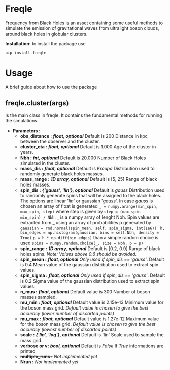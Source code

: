 # Freqle
Frequency from Black Holes is an asset containing some useful methods to simulate the emission of gravitational waves from ultralight boson clouds, around black holes in globular clusters.

**Installation:**
to install the package use

`pip install freqle`

# Usage
A brief guide about how to use the package

## **freqle.cluster(args)**
Is the main class in freqle. It contains the fundamental methods for running the simulations. 
- **Parameters :**
  - **obs_distance** : ***float, optional***
 Default is 200
 Distance in kpc between the observer and the cluster.
  - **cluster_eta :** ***float, optional***
 Default is 1.000
 Age of the cluster in years.
  - **Nbh :** ***int, optional***
  Default is 20.000
  Number of Black Holes simulated in the cluster.  
  - **mass_dis :** ***float, optional***
  Default is *Kroupa*
  Distribution used to randomly generate black holes masses.
  - **mass_range :** ***1D array, optional***
  Default is [5, 25]
  Range of black holes masses.
  - **spin_dis :** ***{'gauss', 'lin'}, optional***
  Default is *gauss*
  Distribution used to randomly generate spins that will be assigned to the black holes. The options are linear '_lin_' or gaussian '_gauss_'. In case _gauss_ is chosen an array of float is generated
`_ = numpy.arange(min_spin, max_spin, step)`
where step is given by 
`step = (max_spin - min_spin) / Nbh`.
_ is a numpy array of lenght Nbh. Spin values are extracted from _ using an array of probabilities p generated by
`gaussian = rnd.normal(spin_mean, self. spin_sigma, int(1e6)) `
`h, bin_edges = np.histogram(gaussian, bins = self.Nbh, density = True)`
`p = h * np.diff(bin_edges)`
than a simple random choice is used
`spins = numpy.random.choice(_, size = Nbh, p = p)`
  - **spin_range :** ***1D array, optional***
  Default is [0.2, 0.9]
  Range of black holes spins. _Note: Values above 0.6 should be avoided._
  - **spin_mean :** ***float, optional***
  _Only used if spin_dis == 'gauss'_. Default is 0.4
  Mean value of the gaussian distribution used to extract spin values.  
  - **spin_sigma :** ***float, optional***
  _Only used if spin_dis == 'gauss'_. Default is 0.2
  Sigma value of the gaussian distribution used to extract spin values.  
  - **n_mus :** ***float, optional***
  Default value is 300
  Number of boson masses sampled.
  - **mu_min :** ***float, optional***
  Default value is 2.15e-13
  Minimum value for the boson mass grid. _Default value is chosen to give the best accuracy (lower number of discarted points)_
  - **mu_max :** ***float, optional***
  Default value is 1.27e-12
  Maximum value for the boson mass grid. _Default value is chosen to give the best accuracy (lowest number of discarted points)_
  - **scale :** ***{'lin', 'log'}, optional***
  Default is 'lin'
  Scale used to sample the mass grid.
  - **verbose or v:** ***bool, optional***
  Default is _False_
  If _True_ informations are printed
  - ~~**multiple_runs :**~~
  _Not implemented yet_
  - ~~**Nrun :**~~
  _Not implemented yet_
